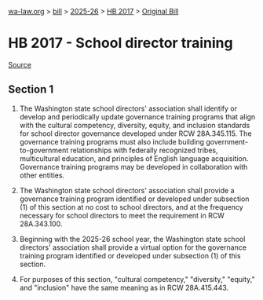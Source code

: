 [wa-law.org](/) > [bill](/bill/) > [2025-26](/bill/2025-26/) > [HB 2017](/bill/2025-26/hb/2017/) > [Original Bill](/bill/2025-26/hb/2017/1/)

# HB 2017 - School director training

[Source](http://lawfilesext.leg.wa.gov/biennium/2025-26/Pdf/Bills/House%20Bills/2017.pdf)

## Section 1
1. The Washington state school directors' association shall identify or develop and periodically update governance training programs that align with the cultural competency, diversity, equity, and inclusion standards for school director governance developed under RCW 28A.345.115. The governance training programs must also include building government-to-government relationships with federally recognized tribes, multicultural education, and principles of English language acquisition. Governance training programs may be developed in collaboration with other entities.

2. The Washington state school directors' association shall provide a governance training program identified or developed under subsection (1) of this section at no cost to school directors, and at the frequency necessary for school directors to meet the requirement in RCW 28A.343.100.

3. Beginning with the 2025-26 school year, the Washington state school directors' association shall provide a virtual option for the governance training program identified or developed under subsection (1) of this section.

4. For purposes of this section, "cultural competency," "diversity," "equity," and "inclusion" have the same meaning as in RCW 28A.415.443.
